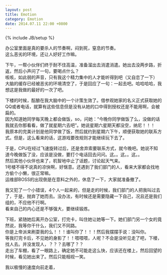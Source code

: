 ```yaml
---
layout: post
title: Emotion 
category: Emotion 
date: 2014.07.11 22:00 +0800 
---
```

{% include JB/setup %}

办公室里面是真的要杀人的节奏啊，闷到死，窒息的节奏。<br>
这么恶劣的环境，还让人好好工作嘛。

下午，一帮小伙伴们终于耐不住高温，准备溜出去消遣消遣。她出去没两步路，折返，然后小声问了一句，要喝点什么？<br>
咳咳，如此弱的声音，只有我这个精力集中的人才能听得到吧（又自恋了一下）<br>
大脑的缓存已经被恶劣的环境清空了，于是回应了一句：一起去吧。哈哈哈哈，我想这是我做的最好的一次了吧。

下楼的时候，酝酿在我大脑中的一个计策生效了。借参观她家的名义正式获取她的QQ或者电话，就算有这些信息但是没有从她的口中得到授权还是不能用啊，会被扁的。<br>
因为知道她同学每天晚上都会做饭，so，问她：“今晚你同学做饭了么，没做的话我就去你那看看，做了就星期六去吧”。她说星期六星期天都没空，纳尼！！！<br>
我原本的完美计划是他同学做了饭，然后就约到星期六下午，顺便获取她的联系方式。但是，这么看来的话，这游戏要改规则才能继续玩下去了。

于是，CPU在经过飞速旋转过后，还是舍弃索要联系方式，就今晚吧。她说不知道今晚做饭了没，应该是没做，要打个电话回去问问。这。。这。。这。。<br>
然后其他小伙伴也来了，机智地中止了话题，讨论起天气来。<br>
1号楼不得不说真的凉快啊，好惬意。还遇到了我们部门的人，看来大家都会找地方偷个小懒，很正常嘛。<br>
运维部BOSS的出现倒是在意料之外的，休息了一下，大家就准备撤了。

我又犯了一个小错误，4个人一起来的，但是走的时候，我们部门的人把我叫过去了，于是，抛弃了她而去。没办法，有时候还是需要隐藏一下自己，况且还是我们组的，不应他不行啊。<br>
看来自己的内心还是不够强大，要继续锻炼。

下班，紧随她后离开办公室，打完卡，叫住她让她等一下。她们部门另一个女的竟然说，我等你干什么，我们又不同路。<br>
你是上帝派来刷耍我的么！！！谁叫你了！！！然后我摆摆手说：没叫你。<br>
等我打完卡后，不见她的身影了！！喂喂喂，人呢？不会是没听见走了吧，下楼，找人去。并没发现人，？？？去哪了？？<br>
走出了车棚，看了一眼路上，确定她不可能走这么快，应该还在楼上，然后回望的时候，看见她出来了。然后只能相视一笑。

我以极慢的速度向前走着，